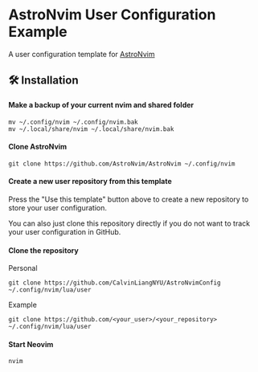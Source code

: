 # AstroNvim User Configuration Example

A user configuration template for [AstroNvim](https://github.com/AstroNvim/AstroNvim)

## 🛠️ Installation

#### Make a backup of your current nvim and shared folder

```shell
mv ~/.config/nvim ~/.config/nvim.bak
mv ~/.local/share/nvim ~/.local/share/nvim.bak
```

#### Clone AstroNvim

```shell
git clone https://github.com/AstroNvim/AstroNvim ~/.config/nvim
```

#### Create a new user repository from this template

Press the "Use this template" button above to create a new repository to store your user configuration.

You can also just clone this repository directly if you do not want to track your user configuration in GitHub.

#### Clone the repository
Personal
```shell
git clone https://github.com/CalvinLiangNYU/AstroNvimConfig ~/.config/nvim/lua/user
```
Example
```shell
git clone https://github.com/<your_user>/<your_repository> ~/.config/nvim/lua/user
```

#### Start Neovim

```shell
nvim
```
